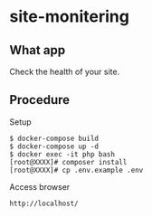 # site-monitering

## What app
Check the health of your site.

## Procedure
Setup
```
$ docker-compose build
$ docker-compose up -d
$ docker exec -it php bash
[root@XXXX]# composer install
[root@XXXX]# cp .env.example .env
```

Access browser 
```
http://localhost/
```